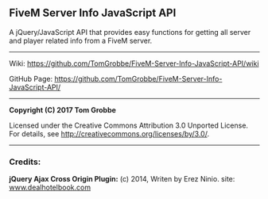 ## FiveM Server Info JavaScript API
A jQuery/JavaScript API that provides easy functions for getting all server and player related info from a FiveM server.

---------------

Wiki: https://github.com/TomGrobbe/FiveM-Server-Info-JavaScript-API/wiki

GitHub Page: https://github.com/TomGrobbe/FiveM-Server-Info-JavaScript-API/

---------------

**Copyright (C) 2017 Tom Grobbe**

Licensed under the Creative Commons Attribution 3.0 Unported License. 
For details, see http://creativecommons.org/licenses/by/3.0/.

---------------

### Credits:
**jQuery Ajax Cross Origin Plugin:** (c) 2014, Writen by Erez Ninio. site: www.dealhotelbook.com
